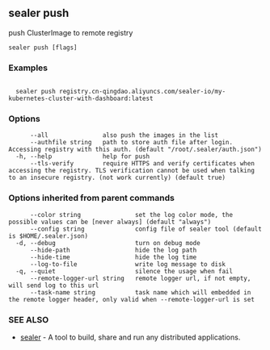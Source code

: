## sealer push

push ClusterImage to remote registry

```
sealer push [flags]
```

### Examples

```

  sealer push registry.cn-qingdao.aliyuncs.com/sealer-io/my-kubernetes-cluster-with-dashboard:latest

```

### Options

```
      --all               also push the images in the list
      --authfile string   path to store auth file after login. Accessing registry with this auth. (default "/root/.sealer/auth.json")
  -h, --help              help for push
      --tls-verify        require HTTPS and verify certificates when accessing the registry. TLS verification cannot be used when talking to an insecure registry. (not work currently) (default true)
```

### Options inherited from parent commands

```
      --color string               set the log color mode, the possible values can be [never always] (default "always")
      --config string              config file of sealer tool (default is $HOME/.sealer.json)
  -d, --debug                      turn on debug mode
      --hide-path                  hide the log path
      --hide-time                  hide the log time
      --log-to-file                write log message to disk
  -q, --quiet                      silence the usage when fail
      --remote-logger-url string   remote logger url, if not empty, will send log to this url
      --task-name string           task name which will embedded in the remote logger header, only valid when --remote-logger-url is set
```

### SEE ALSO

* [sealer](../sealer.md)	 - A tool to build, share and run any distributed applications.

